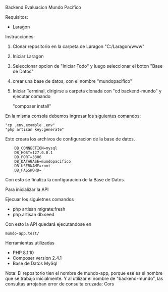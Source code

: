 Backend Evaluacion Mundo Pacifico


Requisitos:
- Laragon

Instrucciones:
1) Clonar repositorio en la carpeta de Laragon "C:/Laragon/www"
2) Iniciar Laragon
3) Seleccionar opcion de "Iniciar Todo" y luego seleccionar el boton "Base de Datos"
4) crear una base de datos, con el nombre "mundopacifico"
5) Iniciar Terminal, dirigirse a carpeta clonada con "cd backend-mundo" y ejecutar comando

   "composer install"

En la misma consola debemos ingresar los siguientes comandos:

    "cp .env.example .env"
    "php artisan key:generate"

Esto creara los archivos de configuracion de la base de datos.
        
        DB_CONNECTION=mysql
        DB_HOST=127.0.0.1
        DB_PORT=3306
        DB_DATABASE=mundopacifico
        DB_USERNAME=root
        DB_PASSWORD=

Con esto se finaliza la configuracion de la Base de Datos.



Para inicializar la API

Ejecuar los siguietnes comandos

* php artisan migrate:fresh
* php artisan db:seed

Con esto la API quedará ejecutandose en 

    mundo-app.test/



Herramientas utilizadas

- PHP 8.1.10
- Composer version 2.4.1
- Base de Datos MySql



Nota: El repositorio tien el nombre de mundo-app, porque ese es el nombre que se trabajo inicialmente. Y al utilizar el nombre de "backend-mundo", las consultas arrojaban error de consulta cruzada: Cors





